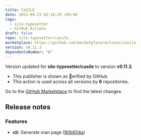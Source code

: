 ```yaml
---
title: CaSILE
date: 2023-09-23 03:10:29 +00:00
tags:
  - sile-typesetter
  - GitHub Actions
draft: false
repo: sile-typesetter/casile
marketplace: https://github.com/marketplace/actions/casile
version: v0.11.3
dependentsNumber: "6"
---
```



Version updated for **sile-typesetter/casile** to version **v0.11.3**.
- This publisher is shown as erified by GitHub.
- This action is used across all versions by **6** repositories.

Go to the [GitHub Marketplace](https://github.com/marketplace/actions/casile) to find the latest changes.

## Release notes

### Features

* **cli:** Generate man page ([90b604a](https://github.com/sile-typesetter/casile/commit/90b604a850d44c7b53159f9b747576ea46b4b5c9))

